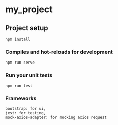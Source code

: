 # my_project

## Project setup
```
npm install
```

### Compiles and hot-reloads for development
```
npm run serve
```

### Run your unit tests
```
npm run test
```

### Frameworks
```
bootstrap: for ui,
jest: for testing,
mock-axios-adapter: for mocking axios request
```
